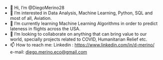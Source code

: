 - 👋 Hi, I’m @DiegoMerino28
- 👀 I’m interested in Data Analysis, Machine Learning, Python, SQL and most of all, Aviation.
- 🌱 I’m currently learning Machine Learning Algorithms in order to predict lateness in flights across the USA.
- 💞️ I’m looking to collaborate on anything that can bring value to our world, specially projects related to COVID, Humanitarian Relief etc.
- 📫 How to reach me: 
    Linkedin : https://www.linkedin.com/in/d-merino/  e-mail: diego.merino.eco@gmail.com

<!---
DiegoMerino28/DiegoMerino28 is a ✨ special ✨ repository because its `README.md` (this file) appears on your GitHub profile.
You can click the Preview link to take a look at your changes.
--->
